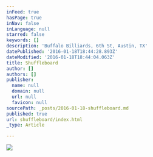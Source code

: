```yaml
---
inFeed: true
hasPage: true
inNav: false
inLanguage: null
starred: false
keywords: []
description: 'Buffalo Billiards, 6th St, Austin, TX'
datePublished: '2016-01-18T18:44:28.893Z'
dateModified: '2016-01-18T18:44:04.063Z'
title: Shuffleboard
author: []
authors: []
publisher:
  name: null
  domain: null
  url: null
  favicon: null
sourcePath: _posts/2016-01-18-shuffleboard.md
published: true
url: shuffleboard/index.html
_type: Article

---
```

![](https://the-grid-user-content.s3-us-west-2.amazonaws.com/722328ab-6c91-4c3f-99e1-879c184d3c8e.jpg)